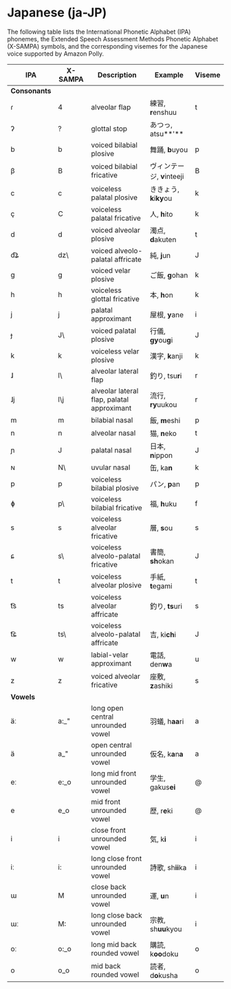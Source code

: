 # Japanese \(ja\-JP\)<a name="ph-table-japanese"></a>

The following table lists the International Phonetic Alphabet \(IPA\) phonemes, the Extended Speech Assessment Methods Phonetic Alphabet \(X\-SAMPA\) symbols, and the corresponding visemes for the Japanese voice supported by Amazon Polly\.


| IPA | X\-SAMPA | Description | Example | Viseme | 
| --- | --- | --- | --- | --- | 
|  **Consonants**  | 
| ɾ | 4 | alveolar flap | 練習, **r**enshuu | t | 
| ʔ | ? | glottal stop | あつっ, atsu**'** |  | 
| b | b | voiced bilabial plosive | 舞踊, **b**uyou | p | 
| β | B | voiced bilabial fricative | ヴィンテージ, **v**inteeji | B | 
| c | c | voiceless palatal plosive | ききょう, **k**i**ky**ou | k | 
| ç | C | voiceless palatal fricative | 人, **h**ito | k | 
| d | d | voiced alveolar plosive | 濁点, **d**akuten | t | 
| d͡ʑ | dz\\ | voiced alveolo\-palatal affricate | 純, **j**un | J | 
| ɡ | g | voiced velar plosive | ご飯, **g**ohan | k | 
| h | h | voiceless glottal fricative | 本, **h**on | k | 
| j | j | palatal approximant | 屋根, **y**ane | i | 
| ɟ | J\\ | voiced palatal plosive | 行儀, **gy**ou**g**i | J | 
| k | k | voiceless velar plosive | 漢字, **k**anji | k | 
| ɺ | l\\ | alveolar lateral flap | 釣り, tsu**r**i | r | 
| ɺj | l\\j | alveolar lateral flap, palatal approximant | 流行, **ry**uukou | r | 
| m | m | bilabial nasal | 飯, **m**eshi | p | 
| n | n | alveolar nasal | 猫, **n**eko | t | 
| ɲ | J | palatal nasal | 日本, **n**ippon | J | 
| ɴ | N\\ | uvular nasal | 缶, ka**n** | k | 
| p | p | voiceless bilabial plosive | パン, **p**an | p | 
| ɸ | p\\ | voiceless bilabial fricative | 福, **h**uku | f | 
| s | s | voiceless alveolar fricative | 層, **s**ou | s | 
| ɕ | s\\ | voiceless alveolo\-palatal fricative | 書簡, **sh**okan | J | 
| t | t | voiceless alveolar plosive | 手紙, **t**egami | t | 
| t͡s | ts | voiceless alveolar affricate | 釣り, **ts**uri | s | 
| t͡ɕ | ts\\ | voiceless alveolo\-palatal affricate | 吉, ki**ch**i | J | 
| w | w | labial\-velar approximant | 電話, den**w**a | u | 
| z | z | voiced alveolar fricative | 座敷, **z**ashiki | s | 
|  **Vowels**  | 
| äː | a:\_" | long open central unrounded vowel | 羽蟻, h**aa**ri | a | 
| ä | a\_" | open central unrounded vowel | 仮名, k**a**n**a** | a | 
| eː | e:\_o | long mid front unrounded vowel | 学生, gakus**ei** | @ | 
| e | e\_o | mid front unrounded vowel | 歴, r**e**ki | @ | 
| i | i | close front unrounded vowel | 気, k**i** | i | 
| iː | i: | long close front unrounded vowel | 詩歌, sh**ii**ka | i | 
| ɯ | M | close back unrounded vowel | 運, **u**n | i | 
| ɯː | M: | long close back unrounded vowel | 宗教, sh**uu**kyou | i | 
| oː | o:\_o | long mid back rounded vowel | 購読, k**oo**doku | o | 
| o | o\_o | mid back rounded vowel | 読者, d**o**kusha | o | 